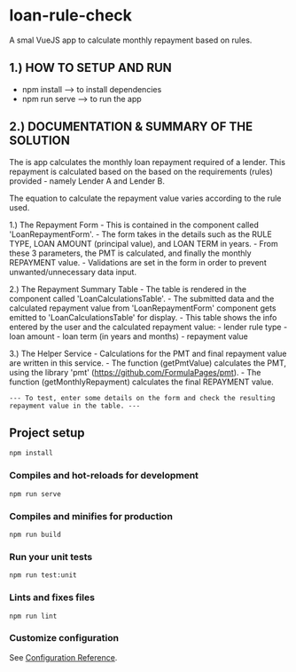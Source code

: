 # loan-rule-check

A smal VueJS app to calculate monthly repayment based on rules.

1.) HOW TO SETUP AND RUN
------------------------
  - npm install       --> to install dependencies
  - npm run serve     --> to run the app


2.) DOCUMENTATION & SUMMARY OF THE SOLUTION
-------------------------------------------
The is app calculates the monthly loan repayment required of a lender.
This repayment is calculated based on the based on the requirements (rules) provided - namely Lender A and Lender B.

The equation to calculate the repayment value varies according to the rule used.

1.) The Repayment Form
    - This is contained in the component called 'LoanRepaymentForm'.
    - The form takes in the details such as the RULE TYPE, LOAN AMOUNT (principal value), and LOAN TERM in years.
    - From these 3 parameters, the PMT is calculated, and finally the monthly REPAYMENT value.
    - Validations are set in the form in order to prevent unwanted/unnecessary data input.

2.) The Repayment Summary Table
    - The table is rendered in the component called 'LoanCalculationsTable'.
    - The submitted data and the calculated repayment value from 'LoanRepaymentForm' component gets emitted to 'LoanCalculationsTable' for display.
    - This table shows the info entered by the user and the calculated repayment value:
        - lender rule type
        - loan amount
        - loan term (in years and months)
        - repayment value

3.) The Helper Service
    - Calculations for the PMT and final repayment value are written in this service.
    - The function (getPmtValue) calculates the PMT, using the library 'pmt' (https://github.com/FormulaPages/pmt).
    - The function (getMonthlyRepayment) calculates the final REPAYMENT value.

    --- To test, enter some details on the form and check the resulting repayment value in the table. ---

## Project setup
```
npm install
```

### Compiles and hot-reloads for development
```
npm run serve
```

### Compiles and minifies for production
```
npm run build
```

### Run your unit tests
```
npm run test:unit
```

### Lints and fixes files
```
npm run lint
```

### Customize configuration
See [Configuration Reference](https://cli.vuejs.org/config/).
